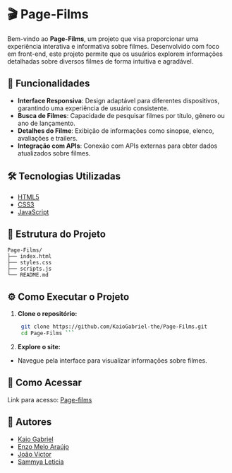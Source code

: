 # 🎬 Page-Films

Bem-vindo ao **Page-Films**, um projeto que visa proporcionar uma experiência interativa e informativa sobre filmes. Desenvolvido com foco em front-end, este projeto permite que os usuários explorem informações detalhadas sobre diversos filmes de forma intuitiva e agradável.

## 🚀 Funcionalidades

- **Interface Responsiva**: Design adaptável para diferentes dispositivos, garantindo uma experiência de usuário consistente.
- **Busca de Filmes**: Capacidade de pesquisar filmes por título, gênero ou ano de lançamento.
- **Detalhes do Filme**: Exibição de informações como sinopse, elenco, avaliações e trailers.
- **Integração com APIs**: Conexão com APIs externas para obter dados atualizados sobre filmes.

## 🛠 Tecnologias Utilizadas

- [HTML5](https://developer.mozilla.org/pt-BR/docs/Web/HTML)
- [CSS3](https://developer.mozilla.org/pt-BR/docs/Web/CSS)
- [JavaScript](https://developer.mozilla.org/pt-BR/docs/Web/JavaScript)

## 📁 Estrutura do Projeto

```plaintext
Page-Films/
├── index.html
├── styles.css
├── scripts.js
└── README.md
```
## ⚙️ Como Executar o Projeto

1. **Clone o repositório:**

   ```bash
    git clone https://github.com/KaioGabriel-the/Page-Films.git
    cd Page-Films ```
2. **Explore o site:**
- Navegue pela interface para visualizar informações sobre filmes.

## 🚀 Como Acessar

Link para acesso: [Page-films](https://page-films-mu.vercel.app/)

## 👥 Autores

- [Kaio Gabriel](https://github.com/KaioGabriel-the)
- [Enzo Melo Araújo](https://github.com/EnzoMello)
- [João Victor](https://github.com/victordev018/)
- [Sammya Leticia](https://github.com/samleticias)
